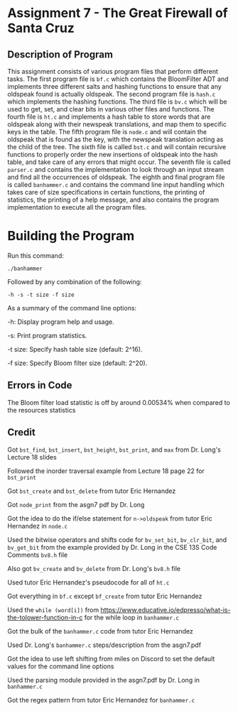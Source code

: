 # Assignment 7 - The Great Firewall of Santa Cruz

## Description of Program

This assignment consists of various program files that perform different tasks. The first program file is `bf.c` which contains the BloomFilter ADT and implements three different salts and hashing functions to ensure that any oldspeak found is actually oldspeak. The second program file is `hash.c` which implements the hashing functions. The third file is `bv.c` which will be used to get, set, and clear bits in various other files and functions. The fourth file is `ht.c` and implements a hash table to store words that are oldspeak along with their newspeak translations, and map them to specific keys in the table. The fifth program file is `node.c` and will contain the oldspeak that is found as the key, with the newspeak translation acting as the child of the tree. The sixth file is called `bst.c` and will contain recursive functions to properly order the new insertions of oldspeak into the hash table, and take care of any errors that might occur. The seventh file is called `parser.c` and contains the implementation to look through an input stream and find all the occurrences of oldspeak. The eighth and final program file is called `banhammer.c` and contains the command line input handling which takes care of size specifications in certain functions, the printing of statistics, the printing of a help message, and also contains the program implementation to execute all the program files.

# Building the Program

Run this command:
```
./banhammer
```

Followed by any combination of the following:
```
-h -s -t size -f size
```

As a summary of the command line options:

-h:              Display program help and usage.

-s:           Print program statistics.

-t size:      Specify hash table size (default: 2^16).

-f size:      Specify Bloom filter size (default: 2^20).

## Errors in Code

The Bloom filter load statistic is off by around 0.00534% when compared to the resources statistics 

## Credit

Got `bst_find`, `bst_insert`, `bst_height`, `bst_print`, and `max` from Dr. Long's Lecture 18 slides

Followed the inorder traversal example from Lecture 18 page 22 for `bst_print`

Got `bst_create` and `bst_delete` from tutor Eric Hernandez

Got `node_print` from the asgn7 pdf by Dr. Long

Got the idea to do the if/else statement for `n->oldspeak` from tutor Eric Hernandez in `node.c`

Used the bitwise operators and shifts code for `bv_set_bit`, `bv_clr_bit`, and `bv_get_bit` from the example provided by Dr. Long in the CSE 13S Code Comments `bv8.h` file

Also got `bv_create` and `bv_delete` from Dr. Long's `bv8.h` file

Used tutor Eric Hernandez's pseudocode for all of `ht.c`

Got everything in `bf.c` except `bf_create` from tutor Eric Hernandez

Used the `while (word[i])` from https://www.educative.io/edpresso/what-is-the-tolower-function-in-c for the while loop in `banhammer.c`

Got the bulk of the `banhammer.c` code from tutor Eric Hernandez

Used Dr. Long's `banhammer.c` steps/description from the asgn7.pdf

Got the idea to use left shifting from miles on Discord to set the default values for the command line options

Used the parsing module provided in the asgn7.pdf by Dr. Long in `banhammer.c`

Got the regex pattern from tutor Eric Hernandez for `banhammer.c`

